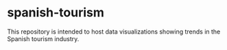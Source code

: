 # spanish-tourism
This repository is intended to host data visualizations showing trends in the Spanish tourism industry.
